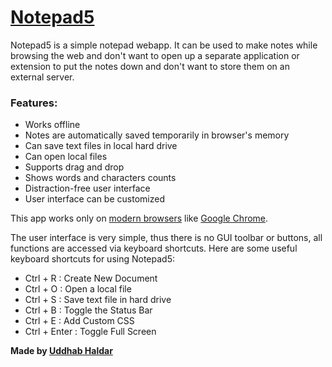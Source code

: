 # [Notepad5](http://notepad5.me.pn/)
Notepad5 is a simple notepad webapp. It can be used to make notes while browsing the web and don't want to open up a separate application or extension to put the notes down and don't want to store them on an external server.

### Features:

- Works offline
- Notes are automatically saved temporarily in browser's memory
- Can save text files in local hard drive
- Can open local files
- Supports drag and drop
- Shows words and characters counts
- Distraction-free user interface
- User interface can be customized

This app works only on [modern browsers](http://browsehappy.com/) like [Google Chrome](http://google.com/chrome).

The user interface is very simple, thus there is no GUI toolbar or buttons, all functions are accessed via keyboard shortcuts. Here are some useful keyboard shortcuts for using Notepad5:

- Ctrl + R : Create New Document
- Ctrl + O : Open a local file
- Ctrl + S : Save text file in hard drive
- Ctrl + B : Toggle the Status Bar
- Ctrl + E : Add Custom CSS
- Ctrl + Enter : Toggle Full Screen

**Made by [Uddhab Haldar](http://uddhab.me/)**

